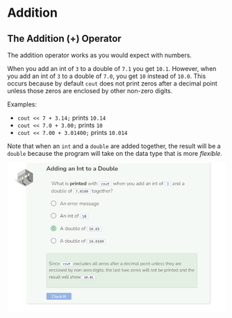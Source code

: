 # Addition
## The Addition (+) Operator
The addition operator works as you would expect with numbers.

When you add an int of `3` to a double of `7.1` you get `10.1`. However, when you add an int of `3` to a double of `7.0`, you get `10` instead of `10.0`. This occurs because by default `cout` does not print zeros after a decimal point unless those zeros are enclosed by other non-zero digits.

Examples:
- `cout << 7 + 3.14;` prints `10.14`
- `cout << 7.0 + 3.00;` prints `10`
- `cout << 7.00 + 3.01400;` prints `10.014`

Note that when an `int` and a `double` are added together, the result will be a `double` because the program will take on the data type that is more _flexible_.

![Question 1](_assets/Q1.png)